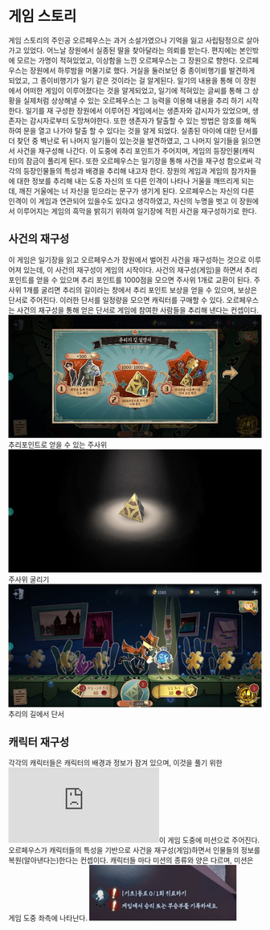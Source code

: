 # 게임 스토리
 게임 스토리의 주인공 오르페우스는 과거 소설가였으나 기억을 잃고 사립탐정으로 살아가고 있었다.
 어느날 장원에서 실종된 딸을 찾아달라는 의뢰를 받는다.
 편지에는 본인밖에 모르는 가명이 적혀있었고, 이상함을 느낀 오르페우스는 그 장원으로 향한다.
 오르페우스는 장원에서 하루밤을 머물기로 했다.
 거실을 둘러보던 중 종이비행기를 발견하게 되었고, 그 종이비행기가 일기 같은 것이라는 걸 알게된다.
 일기의 내용을 통해 이 장원에서 어떠한 게임이 이루어졌다는 것을 알게되었고, 일기에 적혀있는 글씨를 통해 그 상황을 실제처럼 상상해낼 수 있는 오르페우스는 그 능력을 이용해 내용을 추리 하기 시작한다.
 일기를 재 구성한 장원에서 이루어진 게임에서는 생존자와 감시자가 있었으며, 생존자는 감시자로부터 도망쳐야한다. 또한 생존자가 탈출할 수 있는 방법은 암호를 해독하여 문을 열고 나가야 탈출 할 수 있다는 것을 알게 되었다.
 실종된 아이에 대한 단서를 더 찾던 중 벽난로 뒤 나머지 일기들이 있는것을 발견하였고, 그 나머지 일기들을 읽으면서 사건을 재구성해 나간다. 이 도중에 추리 포인트가 주어지며, 게임의 등장인물(캐릭터)의 잠금이 풀리게 된다. 또한 오르페우스는 일기장을 통해 사건을 재구성 함으로써 각각의 등장인물들의 특성과 배경을 추리해 내고자 한다.
 장원의 게임과 게임의 참가자들에 대한 정보를 추리해 내는 도중 자신의 또 다른 인격이 나타나 거울을 깨뜨리게 되는데, 깨진 거울에는 너 자신을 믿으라는 문구가 생기게 된다.
 오르페우스는 자신의 다른 인격이 이 게임과 연관되어 있을수도 있다고 생각하였고, 자신의 누명을 벗고 이 장원에서 이루어지는 게임의 흑막을 밝히기 위하여 일기장에 적힌 사건을 재구성하기로 한다.

 ## 사건의 재구성
 이 게임은 일기장을 읽고 오르페우스가 장원에서 벌어진 사건을 재구성하는 것으로 이루어져 있는데, 이 사건의 재구성이 게임의 시작이다.
 사건의 재구성(게임)을 하면서 추리 포인트를 얻을 수 있으며 추리 포인트를 1000점을 모으면 주사위 1개로 교환이 된다.
 주사위 1개를 굴리면 추리의 길이라는 창에서 추리 포인트 보상을 얻을 수 있으며, 보상은 단서로 주어진다. 이러한 단서를 일정량을 모으면 캐릭터를 구매할 수 있다.
 오르페우스는 사건의 재구성을 통해 얻은 단서로 게임에 참여한 사람들을 추리해 낸다는 컨셉이다.
 ![주사위](https://github.com/straipe/2018920028-intro/blob/0a4da2228c42600b6389679b0fd8aaca9e092597/%EC%A0%9C5%EC%9D%B8%EA%B2%A9%20%EC%97%AD%EA%B8%B0%ED%9A%8D%EC%84%9C%20-%20%EA%B2%8C%EC%9E%84%EC%8A%A4%ED%86%A0%EB%A6%AC/%EA%B2%8C%EC%9E%84%20%EC%8A%A4%ED%86%A0%EB%A6%AC%20md%20%ED%8C%8C%EC%9D%BC%20%EC%9E%90%EB%A3%8C%20%EB%AA%A8%EC%9D%8C/%EC%A3%BC%EC%82%AC%EC%9C%84.jpg)  
추리포인트로 얻을 수 있는 주사위   
![주사위 굴리기](https://github.com/straipe/2018920028-intro/blob/0a4da2228c42600b6389679b0fd8aaca9e092597/%EC%A0%9C5%EC%9D%B8%EA%B2%A9%20%EC%97%AD%EA%B8%B0%ED%9A%8D%EC%84%9C%20-%20%EA%B2%8C%EC%9E%84%EC%8A%A4%ED%86%A0%EB%A6%AC/%EA%B2%8C%EC%9E%84%20%EC%8A%A4%ED%86%A0%EB%A6%AC%20md%20%ED%8C%8C%EC%9D%BC%20%EC%9E%90%EB%A3%8C%20%EB%AA%A8%EC%9D%8C/%EC%A3%BC%EC%82%AC%EC%9C%84%20%EA%B5%B4%EB%A6%AC%EA%B8%B0.jpg)  
 주사위 굴리기
 ![추리의 길](https://github.com/straipe/2018920028-intro/blob/0a4da2228c42600b6389679b0fd8aaca9e092597/%EC%A0%9C5%EC%9D%B8%EA%B2%A9%20%EC%97%AD%EA%B8%B0%ED%9A%8D%EC%84%9C%20-%20%EA%B2%8C%EC%9E%84%EC%8A%A4%ED%86%A0%EB%A6%AC/%EA%B2%8C%EC%9E%84%20%EC%8A%A4%ED%86%A0%EB%A6%AC%20md%20%ED%8C%8C%EC%9D%BC%20%EC%9E%90%EB%A3%8C%20%EB%AA%A8%EC%9D%8C/%EC%B6%94%EB%A6%AC%EC%9D%98%20%EA%B8%B8.jpg)  
 추리의 길에서 단서 
## 캐릭터 재구성
각각의 캐릭터들은 캐릭터의 배경과 정보가 잠겨 있으며, 이것을 풀기 위한![](https://github.com/straipe/2018920028-intro/blob/master/%EC%A0%9C5%EC%9D%B8%EA%B2%A9%20%EC%97%AD%EA%B8%B0%ED%9A%8D%EC%84%9C%20-%20%EA%B2%8C%EC%9E%84%EC%8A%A4%ED%86%A0%EB%A6%AC/%EA%B2%8C%EC%9E%84%20%EC%8A%A4%ED%86%A0%EB%A6%AC%20md%20%ED%8C%8C%EC%9D%BC%20%EC%9E%90%EB%A3%8C%20%EB%AA%A8%EC%9D%8C/%EB%AF%B8%EC%85%98.md)이 게임 도중에 미션으로 주어진다. 오르페우스가 캐릭터들의 특성을 기반으로 사건을 재구성(게임)하면서 인물들의 정보를 복원(알아낸다는)한다는 컨셉이다.
캐릭터들 마다 미션의 종류와 양은 다르며, 미션은 게임 도중 좌측에 나타난다. 
![미션](https://github.com/straipe/2018920028-intro/blob/0a4da2228c42600b6389679b0fd8aaca9e092597/%EC%A0%9C5%EC%9D%B8%EA%B2%A9%20%EC%97%AD%EA%B8%B0%ED%9A%8D%EC%84%9C%20-%20%EA%B2%8C%EC%9E%84%EC%8A%A4%ED%86%A0%EB%A6%AC/%EA%B2%8C%EC%9E%84%20%EC%8A%A4%ED%86%A0%EB%A6%AC%20md%20%ED%8C%8C%EC%9D%BC%20%EC%9E%90%EB%A3%8C%20%EB%AA%A8%EC%9D%8C/%EB%AF%B8%EC%85%981.jpg)  
